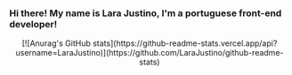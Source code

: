 ### Hi there! My name is Lara Justino, I'm a portuguese front-end developer!
<div align="center">
  [![Anurag's GitHub stats](https://github-readme-stats.vercel.app/api?username=LaraJustino)](https://github.com/LaraJustino/github-readme-stats)
</div>
